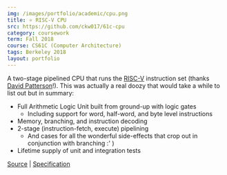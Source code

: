 ```yaml
---
img: /images/portfolio/academic/cpu.png
title: ⭐ RISC-V CPU
src: https://github.com/ckw017/61c-cpu
category: coursework
term: Fall 2018
course: CS61C (Computer Architecture)
tags: Berkeley 2018
layout: portfolio
---
```


A two-stage pipelined CPU that runs the [RISC-V](https://riscv.org/) instruction set (thanks [David Patterson](https://en.wikipedia.org/wiki/David_Patterson_(computer_scientist))!). This was actually a real
doozy that would take a while to list out but in summary:

* Full Arithmetic Logic Unit built from ground-up with logic gates
    * Including support for word, half-word, and byte level instructions
* Memory, branching, and instruction decoding
* 2-stage (instruction-fetch, execute) pipelining
    * And cases for all the wonderful side-effects that crop out in conjunction with branching :' )
* Lifetime supply of unit and integration tests

[Source](https://github.com/ckw017/61c-cpu/) |
[Specification](http://www-inst.eecs.berkeley.edu/~cs61c/fa18/projs/03-2/)